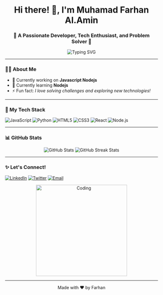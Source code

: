 <h1 align="center">Hi there! 👋, I'm Muhamad Farhan Al.Amin</h1>
<h3 align="center">🚀 A Passionate Developer, Tech Enthusiast, and Problem Solver 🚀</h3>

<p align="center">
  <img src="https://readme-typing-svg.herokuapp.com?font=Fira+Code&size=25&duration=4000&pause=500&color=F75047&background=FFFD9600&center=true&vCenter=true&width=435&lines=Welcome+to+my+GitHub!;Code.+Create.+Innovate.;Always+learning+new+things!" alt="Typing SVG" />
</p>

---

### 🧑‍💻 About Me
- 🔭 Currently working on **Javascript Nodejs**
- 🌱 Currently learning **Nodejs**
- ⚡ Fun fact: *I love solving challenges and exploring new technologies!*

---

### 🌟 My Tech Stack
<p align="left">
  <img src="https://img.shields.io/badge/-JavaScript-F7DF1E?logo=javascript&logoColor=black&style=flat" alt="JavaScript" />
  <img src="https://img.shields.io/badge/-Python-3776AB?logo=python&logoColor=white&style=flat" alt="Python" />
  <img src="https://img.shields.io/badge/-HTML5-E34F26?logo=html5&logoColor=white&style=flat" alt="HTML5" />
  <img src="https://img.shields.io/badge/-CSS3-1572B6?logo=css3&logoColor=white&style=flat" alt="CSS3" />
  <img src="https://img.shields.io/badge/-React-61DAFB?logo=react&logoColor=black&style=flat" alt="React" />
  <img src="https://img.shields.io/badge/-Node.js-339933?logo=node.js&logoColor=white&style=flat" alt="Node.js" />
</p>

---

### 📊 GitHub Stats
<p align="center">
  <img src="https://github-readme-stats.vercel.app/api?username=HanzxXD&show_icons=true&theme=radical" alt="GitHub Stats" />
  <img src="https://github-readme-streak-stats.herokuapp.com?user=HanzxXD&theme=radical" alt="GitHub Streak Stats" />
</p>

---

### ✨ Let's Connect!
<p align="left">
  <a href="https://www.linkedin.com/in/[YourLinkedInUsername]/" target="_blank"><img src="https://img.shields.io/badge/-LinkedIn-0077B5?logo=linkedin&logoColor=white&style=flat" alt="LinkedIn" /></a>
  <a href="https://twitter.com/[YourTwitterUsername]" target="_blank"><img src="https://img.shields.io/badge/-Twitter-1DA1F2?logo=twitter&logoColor=white&style=flat" alt="Twitter" /></a>
  <a href="mailto:farhanxd088@gmail.com" target="_blank"><img src="https://img.shields.io/badge/-Gmail-D14836?logo=gmail&logoColor=white&style=flat" alt="Email" /></a>
</p>

<p align="center">
  <img src="https://media.giphy.com/media/26AHONQ79FdWZhAI0/giphy.gif" alt="Coding" width="300" />
</p>

---

<p align="center">
  Made with ❤️ by Farhan
</p>
